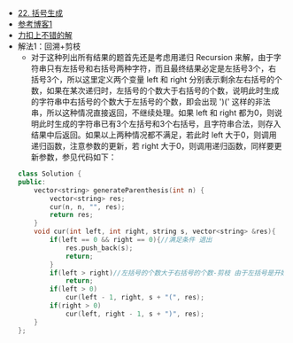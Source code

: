 - [22. 括号生成](https://leetcode-cn.com/problems/generate-parentheses/)
- [参考博客1](https://github.com/grandyang/leetcode/issues/22)
- [力扣上不错的解](https://leetcode-cn.com/problems/generate-parentheses/solution/hui-su-suan-fa-by-liweiwei1419/)
- 解法1：回溯+剪枝
    + 对于这种列出所有结果的题首先还是考虑用递归 Recursion 来解，由于字符串只有左括号和右括号两种字符，而且最终结果必定是左括号3个，右括号3个，所以这里定义两个变量 left 和 right 分别表示剩余左右括号的个数，如果在某次递归时，左括号的个数大于右括号的个数，说明此时生成的字符串中右括号的个数大于左括号的个数，即会出现 ')(' 这样的非法串，所以这种情况直接返回，不继续处理。如果 left 和 right 都为0，则说明此时生成的字符串已有3个左括号和3个右括号，且字符串合法，则存入结果中后返回。如果以上两种情况都不满足，若此时 left 大于0，则调用递归函数，注意参数的更新，若 right 大于0，则调用递归函数，同样要更新参数，参见代码如下：
    ```C++
    class Solution {
    public:
        vector<string> generateParenthesis(int n) {
            vector<string> res;
            cur(n, n, "", res);
            return res;
        }
        void cur(int left, int right, string s, vector<string> &res){
            if(left == 0 && right == 0){//满足条件 退出
                res.push_back(s);
                return;
            }
            if(left > right)//左括号的个数大于右括号的个数-剪枝 由于左括号是开始 哟永远小于右括号的个数
                return;
            if(left > 0)
                cur(left - 1, right, s + "(", res);
            if(right > 0)
                cur(left, right - 1, s + ")", res);
        }
    };
    ```